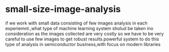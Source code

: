 # small-size-image-analysis

if we work with small data consisting of few images analysis in each experiemnt.,what type of machine learning system sholud be taken ino consideration as the images collected are very costly so we have to be very careful to use few images to get robust results.powerful   system to do this type of analysis in semiconductor business,with focus on modern libraries
